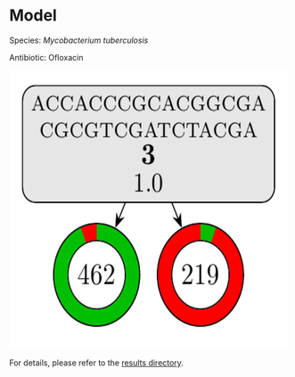 
# Model

Species: *Mycobacterium tuberculosis*

Antibiotic: Ofloxacin

<a href="./model.pdf"><img src="./model.png" width=500 height=500 /></a>

For details, please refer to the [results directory](../../../../../results/cart_b/mycobacterium%20tuberculosis/ofloxacin/repeat_2/).

